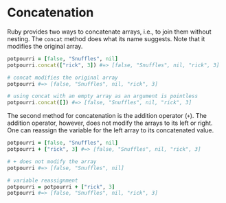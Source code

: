 # Concatenation

Ruby provides two ways to concatenate arrays, i.e., to join them without
nesting. The `concat` method does what its name suggests. Note that it modifies
the original array.

```ruby
potpourri = [false, "Snuffles", nil]
potpourri.concat(["rick", 3]) #=> [false, "Snuffles", nil, "rick", 3]

# concat modifies the original array
potpourri #=> [false, "Snuffles", nil, "rick", 3]

# using concat with an empty array as an argument is pointless
potpourri.concat([]) #=> [false, "Snuffles", nil, "rick", 3]
```

The second method for concatenation is the addition operator (`+`). The addition
operator, however, does not modify the arrays to its left or right. One can
reassign the variable for the left array to its concatenated value.

```ruby
potpourri = [false, "Snuffles", nil]
potpourri + ["rick", 3] #=> [false, "Snuffles", nil, "rick", 3]

# + does not modify the array
potpourri #=> [false, "Snuffles", nil]

# variable reassignment
potpourri = potpourri + ["rick", 3]
potpourri #=> [false, "Snuffles", nil, "rick", 3]
```
